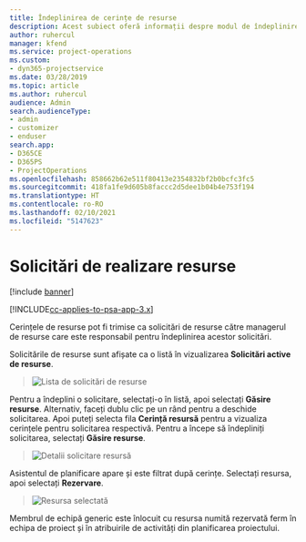 ```yaml
---
title: Îndeplinirea de cerințe de resurse
description: Acest subiect oferă informații despre modul de îndeplinire a cerințelor de resurse.
author: ruhercul
manager: kfend
ms.service: project-operations
ms.custom:
- dyn365-projectservice
ms.date: 03/28/2019
ms.topic: article
ms.author: ruhercul
audience: Admin
search.audienceType:
- admin
- customizer
- enduser
search.app:
- D365CE
- D365PS
- ProjectOperations
ms.openlocfilehash: 858662b62e511f80413e2354832bf2b0bcfc3fc5
ms.sourcegitcommit: 418fa1fe9d605b8faccc2d5dee1b04b4e753f194
ms.translationtype: HT
ms.contentlocale: ro-RO
ms.lasthandoff: 02/10/2021
ms.locfileid: "5147623"
---
```

# <a name="fulfilling-resource-requests"></a>Solicitări de realizare resurse

[!include [banner](../includes/psa-now-project-operations.md)]

[!INCLUDE[cc-applies-to-psa-app-3.x](../includes/cc-applies-to-psa-app-3x.md)]

Cerințele de resurse pot fi trimise ca solicitări de resurse către managerul de resurse care este responsabil pentru îndeplinirea acestor solicitări.

Solicitările de resurse sunt afișate ca o listă în vizualizarea **Solicitări active de resurse**.

> ![Lista de solicitări de resurse](media/Resource-Management-image59.png)

Pentru a îndeplini o solicitare, selectați-o în listă, apoi selectați **Găsire resurse**. Alternativ, faceți dublu clic pe un rând pentru a deschide solicitarea. Apoi puteți selecta fila **Cerință resursă** pentru a vizualiza cerințele pentru solicitarea respectivă. Pentru a începe să îndepliniți solicitarea, selectați **Găsire resurse**.

> ![Detalii solicitare resursă](media/Resource-Management-image60.png)

Asistentul de planificare apare și este filtrat după cerințe. Selectați resursa, apoi selectați **Rezervare**.

> ![Resursa selectată](media/Resource-Management-image61.png)

Membrul de echipă generic este înlocuit cu resursa numită rezervată ferm în echipa de proiect și în atribuirile de activități din planificarea proiectului.
